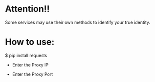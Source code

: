 # Attention‼️

Some services may use their own methods to identify your true identity.



# How to use:

$ pip install requests

- Enter the Proxy IP

- Enter the Proxy Port
